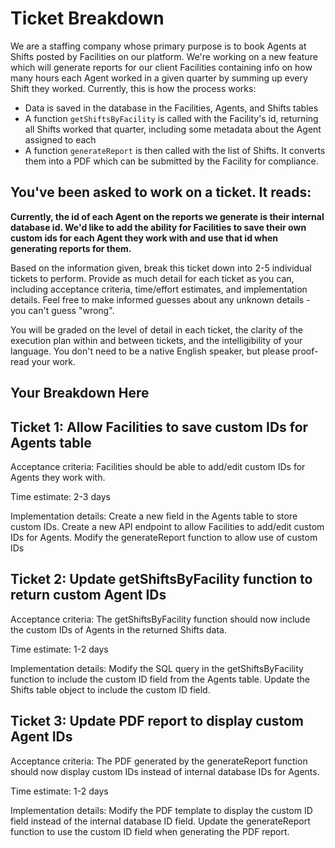 # Ticket Breakdown

We are a staffing company whose primary purpose is to book Agents at Shifts posted by Facilities on our platform. We're working on a new feature which will generate reports for our client Facilities containing info on how many hours each Agent worked in a given quarter by summing up every Shift they worked. Currently, this is how the process works:

- Data is saved in the database in the Facilities, Agents, and Shifts tables
- A function `getShiftsByFacility` is called with the Facility's id, returning all Shifts worked that quarter, including some metadata about the Agent assigned to each
- A function `generateReport` is then called with the list of Shifts. It converts them into a PDF which can be submitted by the Facility for compliance.

## You've been asked to work on a ticket. It reads:

**Currently, the id of each Agent on the reports we generate is their internal database id. We'd like to add the ability for Facilities to save their own custom ids for each Agent they work with and use that id when generating reports for them.**

Based on the information given, break this ticket down into 2-5 individual tickets to perform. Provide as much detail for each ticket as you can, including acceptance criteria, time/effort estimates, and implementation details. Feel free to make informed guesses about any unknown details - you can't guess "wrong".

You will be graded on the level of detail in each ticket, the clarity of the execution plan within and between tickets, and the intelligibility of your language. You don't need to be a native English speaker, but please proof-read your work.

## Your Breakdown Here

## Ticket 1: Allow Facilities to save custom IDs for Agents table

Acceptance criteria: Facilities should be able to add/edit custom IDs for Agents they work with.

Time estimate: 2-3 days

Implementation details:
Create a new field in the Agents table to store custom IDs.
Create a new API endpoint to allow Facilities to add/edit custom IDs for Agents.
Modify the generateReport function to allow use of custom IDs

## Ticket 2: Update getShiftsByFacility function to return custom Agent IDs

Acceptance criteria: The getShiftsByFacility function should now include the custom IDs of Agents in the returned Shifts data.

Time estimate: 1-2 days

Implementation details:
Modify the SQL query in the getShiftsByFacility function to include the custom ID field from the Agents table.
Update the Shifts table object to include the custom ID field.

## Ticket 3: Update PDF report to display custom Agent IDs

Acceptance criteria: The PDF generated by the generateReport function should now display custom IDs instead of internal database IDs for Agents.

Time estimate: 1-2 days

Implementation details:
Modify the PDF template to display the custom ID field instead of the internal database ID field.
Update the generateReport function to use the custom ID field when generating the PDF report.

